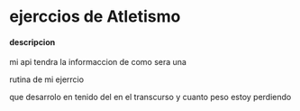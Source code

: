 # ejerccios de Atletismo

#### descripcion

<p> mi api tendra la informaccion de como sera una
<p> rutina de mi ejerrcio
<p> que desarrolo en tenido del en el transcurso
y cuanto peso estoy perdiendo
<br>
